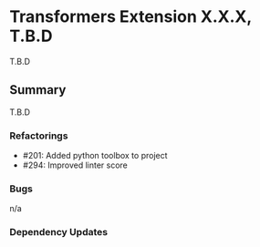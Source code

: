 # Transformers Extension X.X.X, T.B.D

T.B.D

## Summary

T.B.D

### Refactorings

 - #201: Added python toolbox to project
 - #294: Improved linter score

### Bugs

 n/a

### Dependency Updates
